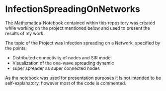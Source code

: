 # InfectionSpreadingOnNetworks

The Mathematica-Notebook contained within this repository was created while working on the project mentioned below and used to present the results of my work.

The topic of the Project was Infection spreading on a Network, specified by the points:
-	Distributed connectivity of nodes and SIR model 
-	Visualization of the one-wave spreading dynamic
-	super spreader as super connected nodes

As the notebook was used for presentation purposes it is not intended to be self-explanatory, however most of the code is commented.  
